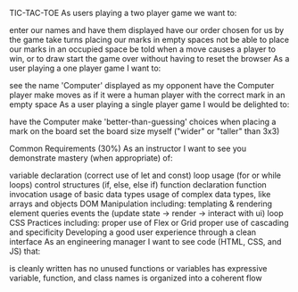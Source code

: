 TIC-TAC-TOE
As users playing a two player game we want to:

enter our names and have them displayed
have our order chosen for us by the game
take turns placing our marks in empty spaces
not be able to place our marks in an occupied space
be told when a move causes a player to win, or to draw
start the game over without having to reset the browser
As a user playing a one player game I want to:

see the name 'Computer' displayed as my opponent
have the Computer player make moves as if it were a human player with the correct mark in an empty space
As a user playing a single player game I would be delighted to:

have the Computer make 'better-than-guessing' choices when placing a mark on the board
set the board size myself ("wider" or "taller" than 3x3)



Common Requirements (30%)
As an instructor I want to see you demonstrate mastery (when appropriate) of:

variable declaration (correct use of let and const)
loop usage (for or while loops)
control structures (if, else, else if)
function declaration
function invocation
usage of basic data types
usage of complex data types, like arrays and objects
DOM Manipulation including:
templating & rendering
element queries
events
the (update state -> render -> interact with ui) loop
CSS Practices including:
proper use of Flex or Grid
proper use of cascading and specificity
Developing a good user experience through a clean interface
As an engineering manager I want to see code (HTML, CSS, and JS) that:

is cleanly written
has no unused functions or variables
has expressive variable, function, and class names
is organized into a coherent flow
